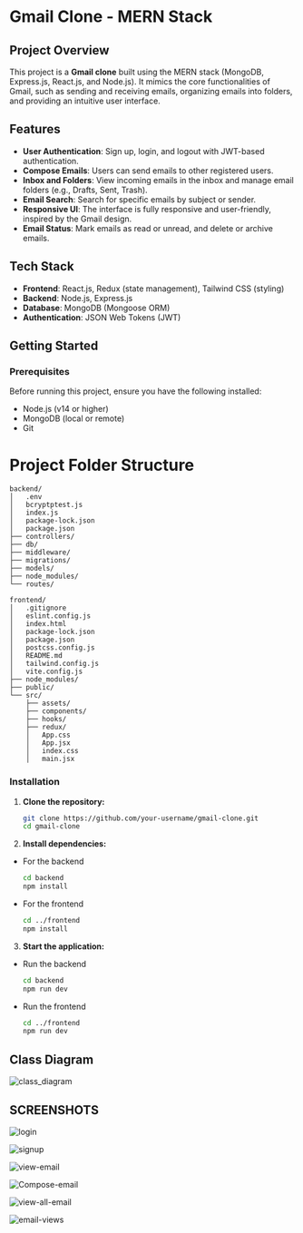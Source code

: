 # Gmail Clone - MERN Stack

## Project Overview

This project is a **Gmail clone** built using the MERN stack (MongoDB, Express.js, React.js, and Node.js). It mimics the core functionalities of Gmail, such as sending and receiving emails, organizing emails into folders, and providing an intuitive user interface.

## Features

- **User Authentication**: Sign up, login, and logout with JWT-based authentication.
- **Compose Emails**: Users can send emails to other registered users.
- **Inbox and Folders**: View incoming emails in the inbox and manage email folders (e.g., Drafts, Sent, Trash).
- **Email Search**: Search for specific emails by subject or sender.
- **Responsive UI**: The interface is fully responsive and user-friendly, inspired by the Gmail design.
- **Email Status**: Mark emails as read or unread, and delete or archive emails.
  
## Tech Stack

- **Frontend**: React.js, Redux (state management), Tailwind CSS (styling)
- **Backend**: Node.js, Express.js
- **Database**: MongoDB (Mongoose ORM)
- **Authentication**: JSON Web Tokens (JWT)

## Getting Started

### Prerequisites

Before running this project, ensure you have the following installed:

- Node.js (v14 or higher)
- MongoDB (local or remote)
- Git

# Project Folder Structure

```plain text
backend/
│   .env
│   bcryptptest.js
│   index.js
│   package-lock.json
│   package.json
├── controllers/
├── db/
├── middleware/
├── migrations/
├── models/
├── node_modules/
└── routes/

frontend/
│   .gitignore
│   eslint.config.js
│   index.html
│   package-lock.json
│   package.json
│   postcss.config.js
│   README.md
│   tailwind.config.js
│   vite.config.js
├── node_modules/
├── public/
└── src/
    ├── assets/
    ├── components/
    ├── hooks/
    ├── redux/
    │   App.css
    │   App.jsx
    │   index.css
    │   main.jsx

```
### Installation

1. **Clone the repository:**
   ```bash
   git clone https://github.com/your-username/gmail-clone.git
   cd gmail-clone
2. **Install dependencies:**
- For the backend
   ```bash
   cd backend
   npm install
- For the frontend
   ```bash
   cd ../frontend
   npm install
3. **Start the application:**
- Run the backend
   ```bash
   cd backend
   npm run dev
- Run the frontend
   ```bash
   cd ../frontend
   npm run dev

## Class Diagram
![class_diagram](https://github.com/user-attachments/assets/fc2f39ef-af42-46d8-868d-2e0e084b467e)


## SCREENSHOTS
![login](https://github.com/user-attachments/assets/94c50543-5126-40a5-92cd-a90f28c86c4a)



![signup](https://github.com/user-attachments/assets/a4b33073-fe22-4bb9-aba4-57b67b9161f3)


![view-email](https://github.com/user-attachments/assets/75a3e316-8e30-45db-8382-0ca4b792bd82)


![Compose-email](https://github.com/user-attachments/assets/a7f5d96e-59a3-4d8e-92a0-c69560c3ecd2)



![view-all-email](https://github.com/user-attachments/assets/2c98cd07-e6f2-41e1-90f6-0de4e113b945)


![email-views](https://github.com/user-attachments/assets/25930e7b-a90b-418b-acb1-0239c15199b6)



